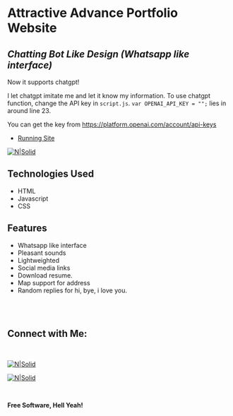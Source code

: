 # Attractive Advance Portfolio Website
## _Chatting Bot Like Design (Whatsapp like interface)_

Now it supports chatgpt! 

I let chatgpt imitate me and let it know my information.
To use chatgpt function,   change the API key in `script.js`.
`var OPENAI_API_KEY = "";` lies in around line 23.

You can get the key from https://platform.openai.com/account/api-keys
- [Running Site](https://explcre.github.io/chat)


[![N|Solid](images/demo.gif)](https://explcre.github.io/chat)

## Technologies Used

- HTML
- Javascript
- CSS

## Features

- Whatsapp like interface
- Pleasant sounds
- Lightweighted
- Social media links
- Download resume.
- Map support for address
- Random replies for hi, bye, i love you.

<br><br>

## Connect with Me: 

<br>

[![N|Solid](images/telegram.svg)](https://t.me/)


[![N|Solid](images/instagram.svg)](https://instagram.com/xpc_1025)


<br>

**Free Software, Hell Yeah!**
